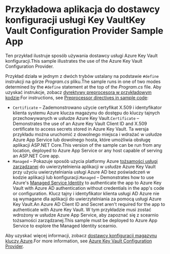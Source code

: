 # <a name="key-vault-configuration-provider-sample-app"></a><span data-ttu-id="93293-101">Przykładowa aplikacja do dostawcy konfiguracji usługi Key Vault</span><span class="sxs-lookup"><span data-stu-id="93293-101">Key Vault Configuration Provider Sample App</span></span>

<span data-ttu-id="93293-102">Ten przykład ilustruje sposób używania dostawcy usługi Azure Key Vault konfiguracji.</span><span class="sxs-lookup"><span data-stu-id="93293-102">This sample illustrates the use of the Azure Key Vault Configuration Provider.</span></span>

<span data-ttu-id="93293-103">Przykład działa w jednym z dwóch trybów ustalany na podstawie `#define` instrukcji na górze *Program.cs* pliku.</span><span class="sxs-lookup"><span data-stu-id="93293-103">The sample runs in one of two modes determined by the `#define` statement at the top of the *Program.cs* file.</span></span> <span data-ttu-id="93293-104">Aby uzyskać instrukcje, zobacz [dyrektywy preprocesora w przykładowym kodzie](https://docs.microsoft.com/aspnet/core#preprocessor-directives-in-sample-code):</span><span class="sxs-lookup"><span data-stu-id="93293-104">For instructions, see [Preprocessor directives in sample code](https://docs.microsoft.com/aspnet/core#preprocessor-directives-in-sample-code):</span></span>

* <span data-ttu-id="93293-105">`Certificate` &ndash; Zademonstrowano użycie certyfikat X.509 i identyfikator klienta systemu Azure klucza magazynu do dostępu do kluczy tajnych przechowywanych w usłudze Azure Key Vault.</span><span class="sxs-lookup"><span data-stu-id="93293-105">`Certificate` &ndash; Demonstrates the use of an Azure Key Vault Client ID and X.509 certificate to access secrets stored in Azure Key Vault.</span></span> <span data-ttu-id="93293-106">Ta wersja przykładu można uruchomić z dowolnego miejsca i wdrażać w usłudze Azure App Service lub dowolnego hosta, które umożliwia obsługę aplikacji ASP.NET Core.</span><span class="sxs-lookup"><span data-stu-id="93293-106">This version of the sample can be run from any location, deployed to Azure App Service or any host capable of serving an ASP.NET Core app.</span></span>
* <span data-ttu-id="93293-107">`Managed` &ndash; Pokazuje sposób użycia platformy Azure [tożsamości usługi zarządzanej](https://docs.microsoft.com/azure/active-directory/managed-identities-azure-resources/overview) do uwierzytelnienia aplikacji w usłudze Azure Key Vault przy użyciu uwierzytelniania usługi Azure AD bez poświadczeń w kodzie aplikacji lub konfiguracji.</span><span class="sxs-lookup"><span data-stu-id="93293-107">`Managed` &ndash; Demonstrates how to use Azure's [Managed Service Identity](https://docs.microsoft.com/azure/active-directory/managed-identities-azure-resources/overview) to authenticate the app to Azure Key Vault with Azure AD authentication without credentials in the app's code or configuration.</span></span> <span data-ttu-id="93293-108">Klucz tajny i identyfikator klienta usługi AD Azure nie są wymagane dla aplikacji do uwierzytelniania za pomocą usługi Azure Key Vault.</span><span class="sxs-lookup"><span data-stu-id="93293-108">An Azure AD Client ID and Secret aren't required for the app to authenticate with Azure Key Vault.</span></span> <span data-ttu-id="93293-109">W tym przykładzie musi zostać wdrożony w usłudze Azure App Service, aby zapoznać się z scearnio tożsamości zarządzanej.</span><span class="sxs-lookup"><span data-stu-id="93293-109">This sample must be deployed to Azure App Service to explore the Managed Identity scearnio.</span></span>

<span data-ttu-id="93293-110">Aby uzyskać więcej informacji, zobacz [dostawcy konfiguracji magazynu kluczy Azure](https://docs.microsoft.com/aspnet/core/security/key-vault-configuration).</span><span class="sxs-lookup"><span data-stu-id="93293-110">For more information, see [Azure Key Vault Configuration Provider](https://docs.microsoft.com/aspnet/core/security/key-vault-configuration).</span></span>
